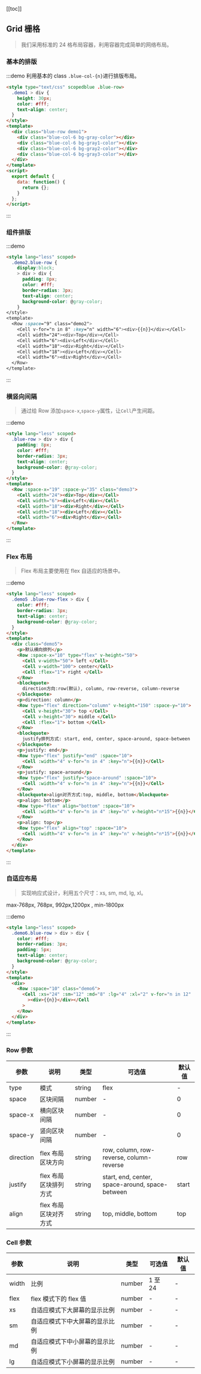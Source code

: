 [[toc]]

## Grid 栅格

> 我们采用标准的 24 格布局容器，利用容器完成简单的网络布局。

### 基本的排版

:::demo 利用基本的 class `.blue-col-{n}`进行排版布局。

```html
<style type="text/css" scopedblue .blue-row>
  .demo1 > div {
    height: 30px;
    color: #fff;
    text-align: center;
  }
</style>
<template>
  <div class="blue-row demo1">
    <div class="blue-col-6 bg-gray-color"></div>
    <div class="blue-col-6 bg-gray1-color"></div>
    <div class="blue-col-6 bg-gray2-color"></div>
    <div class="blue-col-6 bg-gray3-color"></div>
  </div>
</template>
<script>
  export default {
    data: function() {
      return {};
    }
  };
</script>
```

:::

### 组件排版

:::demo

```html
<style lang="less" scoped>
  .demo2.blue-row {
    display:block;
    > div > div {
      padding: 8px;
      color: #fff;
      border-radius: 3px;
      text-align: center;
      background-color: @gray-color;
    }
</style>
<template>
  <Row :space="9" class="demo2">
    <Cell v-for="n in 8" :key="n" width="6"><div>{{n}}</div></Cell>
    <Cell width="24"><div>Top</div></Cell>
    <Cell width="6"><div>Left</div></Cell>
    <Cell width="18"><div>Right</div></Cell>
    <Cell width="18"><div>Left</div></Cell>
    <Cell width="6"><div>Right</div></Cell>
  </Row>
</template>
```

:::

### 横竖向间隔

> 通过给 Row 添加`space-x`,`space-y`属性，让`Cell`产生间距。

:::demo

```html
<style lang="less" scoped>
  .blue-row > div > div {
    padding: 8px;
    color: #fff;
    border-radius: 3px;
    text-align: center;
    background-color: @gray-color;
  }
</style>
<template>
  <Row :space-x="19" :space-y="35" class="demo3">
    <Cell width="24"><div>Top</div></Cell>
    <Cell width="6"><div>Left</div></Cell>
    <Cell width="18"><div>Right</div></Cell>
    <Cell width="18"><div>Left</div></Cell>
    <Cell width="6"><div>Right</div></Cell>
  </Row>
</template>
```

:::

### Flex 布局

> Flex 布局主要使用在 flex 自适应的场景中。

:::demo

```html
<style lang="less" scoped>
  .demo5 .blue-row-flex > div {
    color: #fff;
    border-radius: 3px;
    text-align: center;
    background-color: @gray-color;
  }
</style>
<template>
  <div class="demo5">
    <p>默认横向排列</p>
    <Row :space-x="10" type="flex" v-height="50">
      <Cell v-width="50"> left </Cell>
      <Cell v-width="100"> center</Cell>
      <Cell :flex="1"> right </Cell>
    </Row>
    <blockquote>
      direction方向:row(默认), column, row-reverse, column-reverse
    </blockquote>
    <p>direction: column</p>
    <Row type="flex" direction="column" v-height="150" :space-y="10">
      <Cell v-height="30"> top </Cell>
      <Cell v-height="30"> middle </Cell>
      <Cell :flex="1"> bottom </Cell>
    </Row>
    <blockquote>
      justify排列方式: start, end, center, space-around, space-between
    </blockquote>
    <p>justify: end</p>
    <Row type="flex" justify="end" :space="10">
      <Cell :width="4" v-for="n in 4" :key="n">{{n}}</Cell>
    </Row>
    <p>justify: space-around</p>
    <Row type="flex" justify="space-around" :space="10">
      <Cell :width="4" v-for="n in 4" :key="n">{{n}}</Cell>
    </Row>
    <blockquote>align对齐方式:top, middle, bottom</blockquote>
    <p>align: bottom</p>
    <Row type="flex" align="bottom" :space="10">
      <Cell :width="4" v-for="n in 4" :key="n" v-height="n*15">{{n}}</Cell>
    </Row>
    <p>align: top</p>
    <Row type="flex" align="top" :space="10">
      <Cell :width="4" v-for="n in 4" :key="n" v-height="n*15">{{n}}</Cell>
    </Row>
  </div>
</template>
```

:::

### 自适应布局

> 实现响应式设计，利用五个尺寸：xs, sm, md, lg, xl。

max-768px, 768px, 992px,1200px , min-1800px

:::demo

```html
<style lang="less" scoped>
  .demo6.blue-row > div > div {
    color: #fff;
    border-radius: 3px;
    padding: 5px;
    text-align: center;
    background-color: @gray-color;
  }
</style>
<template>
  <div>
    <Row :space="10" class="demo6">
      <Cell :xs="24" :sm="12" :md="8" :lg="4" :xl="2" v-for="n in 12" :key="n"
        ><div>{{n}}</div></Cell
      >
    </Row>
  </div>
</template>
```

:::

### Row 参数

| 参数      | 说明                  | 类型   | 可选值                                          | 默认值 |
| --------- | --------------------- | ------ | ----------------------------------------------- | ------ |
| type      | 模式                  | string | flex                                            | -      |
| space     | 区块间隔              | number | -                                               | 0      |
| space-x   | 横向区块间隔          | number | -                                               | 0      |
| space-y   | 竖向区块间隔          | number | -                                               | 0      |
| direction | flex 布局区块方向     | string | row, column, row-reverse, column-reverse        | row    |
| justify   | flex 布局区块排列方式 | string | start, end, center, space-around, space-between | start  |
| align     | flex 布局区块对齐方式 | string | top, middle, bottom                             | top    |

### Cell 参数

| 参数  | 说明                           | 类型   | 可选值  | 默认值 |
| ----- | ------------------------------ | ------ | ------- | ------ |
| width | 比例                           | number | 1 至 24 | -      |
| flex  | flex 模式下的 flex 值          | number | -       | -      |
| xs    | 自适应模式下大屏幕的显示比例   | number | -       | -      |
| sm    | 自适应模式下中大屏幕的显示比例 | number | -       | -      |
| md    | 自适应模式下中小屏幕的显示比例 | number | -       | -    |
| lg    | 自适应模式下小屏幕的显示比例   | number | -       | -      |

<style type="text/css" lang="less" scoped>
@import (less) "../../../themes/var.less";
  .demo1 > div  {
    height: 30px;
    color: #fff;
    text-align: center;
  }
 
  .demo2.blue-row {
    display:block;
    > div > div {
      padding: 8px;
      color: #fff;
      border-radius: 3px;
      text-align: center;
      background-color: @gray-color;
    }
  }

  .demo3.blue-row>div>div{
    padding: 8px;
    color: #FFF;
    border-radius: 3px;
    text-align: center;
    background-color: @gray-color;
  }
 .demo5 .blue-row-flex > div {
    color: #fff;
    border-radius: 3px;
    text-align: center;
    background-color: @gray-color;
  }
.demo6.blue-row > div > div {
    color: #fff;
    border-radius: 3px;
    padding: 5px;
    text-align: center;
    background-color: @gray-color;
  }
</style>
